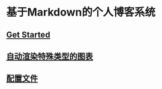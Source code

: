 
# 基于Markdown的个人博客系统

## [Get Started](get-started.md)

## [自动渲染特殊类型的图表](auto-detect-and-render.md)

## [配置文件](config.md)